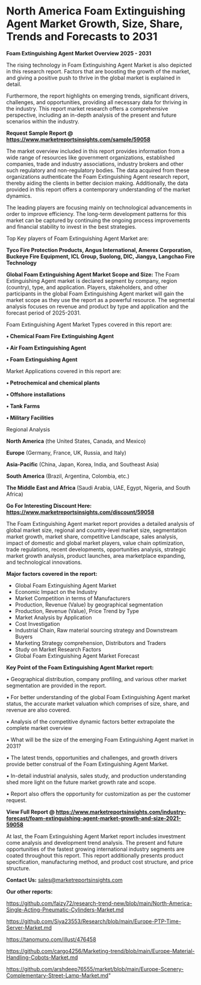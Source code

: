 # North America Foam Extinguishing Agent Market Growth, Size, Share, Trends and Forecasts to 2031

<Strong> Foam Extinguishing Agent Market Overview 2025 - 2031</strong>

The rising technology in Foam Extinguishing Agent Market is also depicted in this research report. Factors that are boosting the growth of the market, and giving a positive push to thrive in the global market is explained in detail.

Furthermore, the report highlights on emerging trends, significant drivers, challenges, and opportunities, providing all necessary data for thriving in the industry. This report market research offers a comprehensive perspective, including an in-depth analysis of the present and future scenarios within the industry.

<strong>Request Sample Report @ <a href=https://www.marketreportsinsights.com/sample/59058>https://www.marketreportsinsights.com/sample/59058</a></strong>

The market overview included in this report provides information from a wide range of resources like government organizations, established companies, trade and industry associations, industry brokers and other such regulatory and non-regulatory bodies. The data acquired from these organizations authenticate the Foam Extinguishing Agent research report, thereby aiding the clients in better decision making. Additionally, the data provided in this report offers a contemporary understanding of the market dynamics.

The leading players are focusing mainly on technological advancements in order to improve efficiency. The long-term development patterns for this market can be captured by continuing the ongoing process improvements and financial stability to invest in the best strategies.

Top Key players of Foam Extinguishing Agent Market are:

<strong>Tyco Fire Protection Products, Angus International, Amerex Corporation, Buckeye Fire Equipment, ICL Group, Suolong, DIC, Jiangya, Langchao Fire Technology</strong>

<strong><b>Global Foam Extinguishing Agent Market Scope and Size:</b></strong>
The Foam Extinguishing Agent market is declared segment by company, region (country), type, and application. Players, stakeholders, and other participants in the global Foam Extinguishing Agent market will gain the market scope as they use the report as a powerful resource. The segmental analysis focuses on revenue and product by type and application and the forecast period of 2025-2031.

Foam Extinguishing Agent Market Types covered in this report are:

<strong>• Chemical Foam Fire Extinguishing Agent

• Air Foam Extinguishing Agent

• Foam Extinguishing Agent</strong>

Market Applications covered in this report are:

<strong>• Petrochemical and chemical plants

• Offshore installations

• Tank Farms

• Military Facilities</strong> 

Regional Analysis

<strong>North America</strong> (the United States, Canada, and Mexico)

<strong>Europe</strong> (Germany, France, UK, Russia, and Italy)

<strong>Asia-Pacific</strong> (China, Japan, Korea, India, and Southeast Asia)

<strong>South America</strong> (Brazil, Argentina, Colombia, etc.)

<strong>The Middle East and Africa</strong> (Saudi Arabia, UAE, Egypt, Nigeria, and South Africa)

<strong>Go For Interesting Discount Here: <a href=https://www.marketreportsinsights.com/discount/59058>https://www.marketreportsinsights.com/discount/59058</a></strong>

The Foam Extinguishing Agent market report provides a detailed analysis of global market size, regional and country-level market size, segmentation market growth, market share, competitive Landscape, sales analysis, impact of domestic and global market players, value chain optimization, trade regulations, recent developments, opportunities analysis, strategic market growth analysis, product launches, area marketplace expanding, and technological innovations.

<strong><b>Major factors covered in the report:</b></strong>
<ul>
  <li>Global Foam Extinguishing Agent Market </li>
  <li>Economic Impact on the Industry</li>
  <li>Market Competition in terms of Manufacturers</li>
  <li>Production, Revenue (Value) by geographical segmentation</li>
  <li>Production, Revenue (Value), Price Trend by Type</li>
  <li>Market Analysis by Application</li>
  <li>Cost Investigation</li>
  <li>Industrial Chain, Raw material sourcing strategy and Downstream Buyers</li>
  <li>Marketing Strategy comprehension, Distributors and Traders</li>
  <li>Study on Market Research Factors</li>
  <li>Global Foam Extinguishing Agent Market Forecast</li>
</ul>

<strong><b>Key Point of the Foam Extinguishing Agent Market report:</b></strong>

• Geographical distribution, company profiling, and various other market segmentation are provided in the report.

• For better understanding of the global Foam Extinguishing Agent market status, the accurate market valuation which comprises of size, share, and revenue are also covered.

• Analysis of the competitive dynamic factors better extrapolate the complete market overview

• What will be the size of the emerging Foam Extinguishing Agent market in 2031?

• The latest trends, opportunities and challenges, and growth drivers provide better construal of the Foam Extinguishing Agent Market.

• In-detail industrial analysis, sales study, and production understanding shed more light on the future market growth rate and scope.

• Report also offers the opportunity for customization as per the customer request.

<strong><b>View Full Report @ <a href=https://www.marketreportsinsights.com/industry-forecast/foam-extinguishing-agent-market-growth-and-size-2021-59058>https://www.marketreportsinsights.com/industry-forecast/foam-extinguishing-agent-market-growth-and-size-2021-59058</a></b></strong>


At last, the Foam Extinguishing Agent Market report includes investment come analysis and development trend analysis. The present and future opportunities of the fastest growing international industry segments are coated throughout this report. This report additionally presents product specification, manufacturing method, and product cost structure, and price structure.

<strong>Contact Us:</strong>
sales@marketreportsinsights.com

<strong>Our other reports:</strong>

<a href=https://github.com/faizy72/research-trend-new/blob/main/North-America-Single-Acting-Pneumatic-Cylinders-Market.md>https://github.com/faizy72/research-trend-new/blob/main/North-America-Single-Acting-Pneumatic-Cylinders-Market.md</a>

<a href=https://github.com/Siya23553/Research/blob/main/Europe-PTP-Time-Server-Market.md>https://github.com/Siya23553/Research/blob/main/Europe-PTP-Time-Server-Market.md</a>

<a href=https://tanomuno.com/illust/476458>https://tanomuno.com/illust/476458</a>

<a href=https://github.com/cargo4256/Marketing-trend/blob/main/Europe-Material-Handling-Cobots-Market.md>https://github.com/cargo4256/Marketing-trend/blob/main/Europe-Material-Handling-Cobots-Market.md</a>

<a href=https://github.com/arshdeep76555/market/blob/main/Europe-Scenery-Complementary-Street-Lamp-Market.md>https://github.com/arshdeep76555/market/blob/main/Europe-Scenery-Complementary-Street-Lamp-Market.md</a>"
